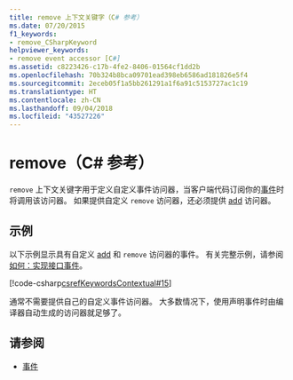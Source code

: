 ```yaml
---
title: remove 上下文关键字（C# 参考）
ms.date: 07/20/2015
f1_keywords:
- remove_CSharpKeyword
helpviewer_keywords:
- remove event accessor [C#]
ms.assetid: c8223426-c17b-4fe2-8406-01564cf1dd2b
ms.openlocfilehash: 70b324b8bca09701ead398eb6586ad181826e5f4
ms.sourcegitcommit: 2eceb05f1a5bb261291a1f6a91c5153727ac1c19
ms.translationtype: HT
ms.contentlocale: zh-CN
ms.lasthandoff: 09/04/2018
ms.locfileid: "43527226"
---
```

# <a name="remove-c-reference"></a>remove（C# 参考）

`remove` 上下文关键字用于定义自定义事件访问器，当客户端代码订阅你的[事件](event.md)时将调用该访问器。 如果提供自定义 `remove` 访问器，还必须提供 [add](add.md) 访问器。

## <a name="example"></a>示例

以下示例显示具有自定义 [add](add.md) 和 `remove` 访问器的事件。 有关完整示例，请参阅[如何：实现接口事件](../../programming-guide/events/how-to-implement-interface-events.md)。

 [!code-csharp[csrefKeywordsContextual#15](~/samples/snippets/csharp/VS_Snippets_VBCSharp/csrefKeywordsContextual/CS/csrefKeywordsContextual.cs#15)]

通常不需要提供自己的自定义事件访问器。 大多数情况下，使用声明事件时由编译器自动生成的访问器就足够了。

## <a name="see-also"></a>请参阅

- [事件](../../programming-guide/events/index.md)